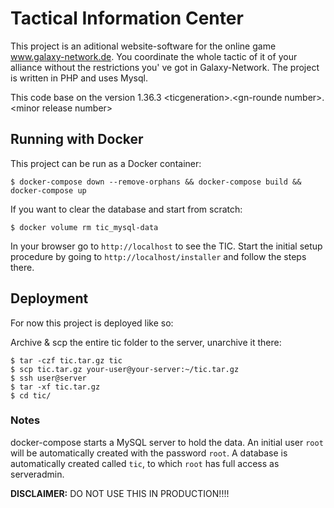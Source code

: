 # Tactical Information Center
This project is an aditional website-software for the online game www.galaxy-network.de.
You coordinate the whole tactic of it of your alliance without the restrictions you' ve got in Galaxy-Network.
The project is written in PHP and uses Mysql.

This code base on the version 1.36.3
\<ticgeneration>.\<gn-rounde number>.\<minor release number>

## Running with Docker

This project can be run as a Docker container:

    $ docker-compose down --remove-orphans && docker-compose build && docker-compose up

If you want to clear the database and start from scratch:

    $ docker volume rm tic_mysql-data

In your browser go to `http://localhost` to see the TIC. Start the initial setup procedure by going to `http://localhost/installer` and follow the steps there.

## Deployment

For now this project is deployed like so:

Archive & scp the entire tic folder to the server, unarchive it there:

    $ tar -czf tic.tar.gz tic
    $ scp tic.tar.gz your-user@your-server:~/tic.tar.gz
    $ ssh user@server
    $ tar -xf tic.tar.gz
    $ cd tic/

### Notes

docker-compose starts a MySQL server to hold the data. An initial user `root` will be automatically created with the password `root`. A database is automatically created called `tic`, to which `root` has full access as serveradmin.

**DISCLAIMER:** DO NOT USE THIS IN PRODUCTION!!!!
